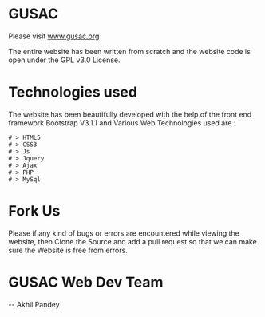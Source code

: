 GUSAC
======
Please visit www.gusac.org

The entire website has been written from scratch and the website code is
open under the GPL v3.0 License.

Technologies used
=================
The website has been beautifully developed with the help of the front end
framework Bootstrap V3.1.1 and Various Web Technologies used are :

	# > HTML5
	# > CSS3
	# > Js
	# > Jquery
	# > Ajax
	# > PHP
	# > MySql

Fork Us
=========
Please if any kind of bugs or errors are encountered while viewing the
website, then Clone the Source and add a pull request so that we can make
sure the Website is free from errors.

GUSAC Web Dev Team
==================
-- Akhil Pandey
